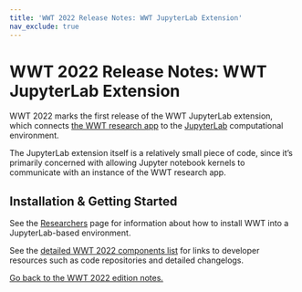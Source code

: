 ```yaml
---
title: 'WWT 2022 Release Notes: WWT JupyterLab Extension'
nav_exclude: true
---
```


# WWT 2022 Release Notes: WWT JupyterLab Extension

WWT 2022 marks the first release of the WWT JupyterLab extension, which connects
[the WWT research app](../research-app/) to the [JupyterLab] computational
environment.

[JupyterLab]: https://jupyter.org/

The JupyterLab extension itself is a relatively small piece of code, since it’s
primarily concerned with allowing Jupyter notebook kernels to communicate with
an instance of the WWT research app.

## Installation & Getting Started

See the [Researchers](../researchers/) page for information about how to install
WWT into a JupyterLab-based environment.

See the [detailed WWT 2022 components list](../components/) for links to
developer resources such as code repositories and detailed changelogs.

[Go back to the WWT 2022 edition notes.](..)
